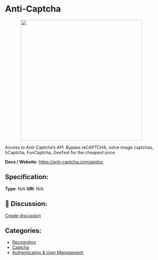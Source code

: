# Anti-Captcha
<p align="center">
    <img width="400" src="https://raw.githubusercontent.com/apis-list/apis-list/apis/anti-captcha/logo_256x256.png" />
</p>

Access to Anti-Captcha’s API.  Bypass reCAPTCHA, solve image captchas, hCaptcha, FunCaptcha, GeeTest for the cheapest price

**Docs / Website**: https://anti-captcha.com/apidoc

## Specification:
**Type**:  N/A 
**URI**:  N/A 

## 💬 Discussion:
[Create discussion](link)

## Categories:
- [Recognition](https://github.com/apis-list/apis-list#recognition)
- [Captcha](https://github.com/apis-list/apis-list#captcha)
- [Authentication & User Management](https://github.com/apis-list/apis-list#authentication-and-user-management)





